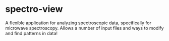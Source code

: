 # spectro-view
A flexible application for analyzing spectroscopic data, specifically for microwave spectroscopy. Allows a number of input files and ways to modify and find patterns in data!
